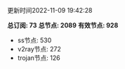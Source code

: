 更新时间2022-11-09 19:42:28

**总订阅: 73**
**总节点: 2089**
**有效节点: 928**
- ss节点: 530
- v2ray节点: 272
- trojan节点: 126
